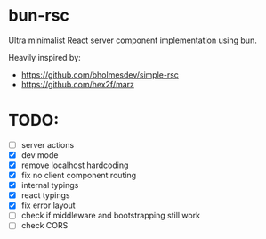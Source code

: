 # bun-rsc

Ultra minimalist React server component implementation using bun.

Heavily inspired by:
- https://github.com/bholmesdev/simple-rsc
- https://github.com/hex2f/marz

# TODO:
- [ ] server actions
- [x] dev mode
- [x] remove localhost hardcoding
- [x] fix no client component routing 
- [x] internal typings
- [x] react typings
- [x] fix error layout
- [ ] check if middleware and bootstrapping still work
- [ ] check CORS